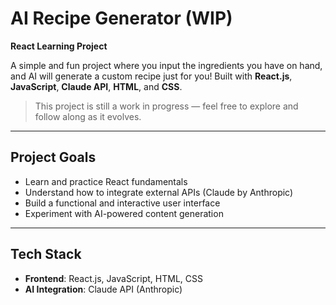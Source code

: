 # AI Recipe Generator (WIP)

**React Learning Project**

A simple and fun project where you input the ingredients you have on hand, and AI will generate a custom recipe just for you! Built with **React.js**, **JavaScript**, **Claude API**, **HTML**, and **CSS**.

> This project is still a work in progress — feel free to explore and follow along as it evolves.

---

## Project Goals

- Learn and practice React fundamentals
- Understand how to integrate external APIs (Claude by Anthropic)
- Build a functional and interactive user interface
- Experiment with AI-powered content generation

---

## Tech Stack

- **Frontend**: React.js, JavaScript, HTML, CSS
- **AI Integration**: Claude API (Anthropic)


